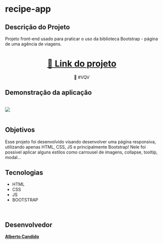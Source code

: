 # recipe-app

## Descrição do Projeto

<p>Projeto front-end usado para praticar o uso da biblioteca Bootstrap - página de uma agência de viagens.</p>
<h1 align="center">  <a href="https://albertoscandido.github.io/caravan-bootstrap/">🔗 Link do projeto</a>  </h1>  <p align="center">🚀 #VQV</p>


## Demonstração da aplicação
<br/>
<img src="./apresentacao.gif" />
<br/>
<br/>


## Objetivos
Esse projeto foi desenvolvido visando desenvolver uma página responsiva, utilizando apenas HTML, CSS, JS e principalmente Bootstrap!
Nele foi possivel aplicar alguns estilos como carrousel de imagens, collapse, tooltip, modal...



## Tecnologias

- HTML
- CSS
- JS
- BOOTSTRAP

<br/>


## Desenvolvedor

<a href="https://github.com/albertoscandido">**Alberto Candido**</a>
